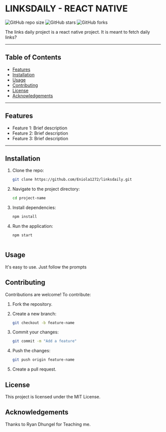 # LINKSDAILY - REACT NATIVE


![GitHub repo size](https://img.shields.io/github/repo-size/Eniola1272/linksdaily) 
![GitHub stars](https://img.shields.io/github/stars/Eniola1272/linksdaily?style=social) 
![GitHub forks](https://img.shields.io/github/forks/Eniola1272/linksdaily?style=social)

The links daily project is a react native project. It is meant to fetch daily links?

---

## **Table of Contents**

- [Features](#features)
- [Installation](#installation)
- [Usage](#usage)
- [Contributing](#contributing)
- [License](#license)
- [Acknowledgements](#acknowledgements)

---

## **Features**

- Feature 1: Brief description
- Feature 2: Brief description
- Feature 3: Brief description

---

## **Installation**

1. Clone the repo:
   ```bash
   git clone https://github.com/Eniola1272/linksdaily.git

2. Navigate to the project directory:
   ```bash
   cd project-name


3. Install dependencies:
   ```bash
   npm install


4. Run the application:
   ```bash
   npm start



## **Usage**
It's easy to use. Just follow the prompts

## **Contributing**
Contributions are welcome! To contribute:

1. Fork the repository.

2. Create a new branch:
   ```bash
   git checkout -b feature-name

3. Commit your changes:
   ```bash
   git commit -m "Add a feature"

4. Push the changes:
   ```bash
   git push origin feature-name

5. Create a pull request.


## **License**
This project is licensed under the MIT License.

## **Acknowledgements**

Thanks to Ryan Dhungel for Teaching me.
